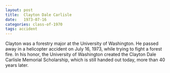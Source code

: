 ```yaml
---
layout: post
title:  Clayton Dale Carlisle
date:   1973-07-16
categories: class-of-1970
tags: accident
---
```

Clayton was a forestry major at the University of Washington. He passed away in a helicopter accident on July 16, 1973, while trying to fight a forest fire. In his honor, the University of Washington created the Clayton Dale Carlisle Memorial Scholarship, which is still handed out today, more than 40 years later.
